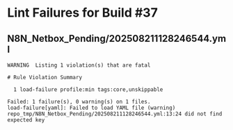 # Lint Failures for Build #37

## N8N_Netbox_Pending/202508211128246544.yml

```
WARNING  Listing 1 violation(s) that are fatal

# Rule Violation Summary

  1 load-failure profile:min tags:core,unskippable

Failed: 1 failure(s), 0 warning(s) on 1 files.
load-failure[yaml]: Failed to load YAML file (warning)
repo_tmp/N8N_Netbox_Pending/202508211128246544.yml:13:24 did not find expected key


```

